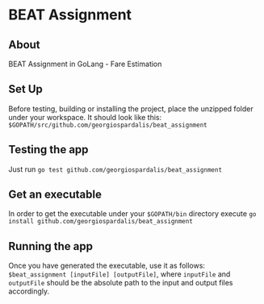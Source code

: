 # BEAT Assignment
## About
BEAT Assignment in GoLang - Fare Estimation

## Set Up
Before testing, building or installing the project,
place the unzipped folder under your workspace. It should look
like this:
`$GOPATH/src/github.com/georgiospardalis/beat_assignment`

## Testing the app
Just run `go test github.com/georgiospardalis/beat_assignment`

## Get an executable
In order to get the executable under your `$GOPATH/bin` directory
execute `go install github.com/georgiospardalis/beat_assignment`

## Running the app
Once you have generated the executable, use it as follows: 
`$beat_assignment [inputFile] [outputFile]`, where `inputFile`
and `outputFile` should be the absolute path to the input and
output files accordingly.
